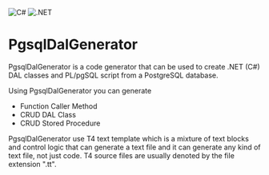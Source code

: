 ![C#](https://img.shields.io/badge/c%23-%23239120.svg?logo=c-sharp&logoColor=white&style=for-the-badge)
![.NET](https://img.shields.io/badge/.NET-5C2D91?logo=.net&logoColor=white&style=for-the-badge)

PgsqlDalGenerator
=================

PgsqlDalGenerator is a code generator that can be used to create 
.NET (C#) DAL classes and PL/pgSQL script from a PostgreSQL database.

Using PgsqlDalGenerator you can generate

+ Function Caller Method
+ CRUD DAL Class 
+ CRUD Stored Procedure

PgsqlDalGenerator use T4 text template which is a mixture of text blocks 
and control logic that can generate a text file and it can generate any kind 
of text file, not just code. T4 source files are usually denoted by the file 
extension ".tt".



